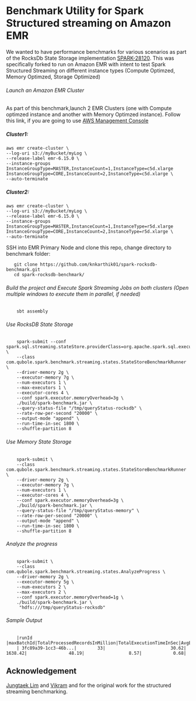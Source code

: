 # Benchmark Utility for Spark Structured streaming on Amazon EMR

We wanted to have performance benchmarks for various scenarios as part of the RocksDb State Storage implementation [SPARK-28120](https://issues.apache.org/jira/browse/SPARK-28120).
This was specifically forked to run on Amazon EMR with intent to test Spark Structured Streaming on different instance types (Compute Optimzed, Memory Optimzed, Storage Optimized)

###### Launch an Amazon EMR Cluster

As part of this benchmark,launch 2 EMR Clusters (one with Compute optimzed instance and another with Memory Optimzed instance).
Follow this link, if you are going to use [AWS Management Console](https://docs.aws.amazon.com/emr/latest/ManagementGuide/emr-launch-with-quick-options.html)

##### Cluster1:
    aws emr create-cluster \
    --log-uri s3://myBucket/myLog \
    --release-label emr-6.15.0 \
    --instance-groups InstanceGroupType=MASTER,InstanceCount=1,InstanceType=c5d.xlarge InstanceGroupType=CORE,InstanceCount=2,InstanceType=c5d.xlarge \
    --auto-terminate

##### Cluster2:
    aws emr create-cluster \
    --log-uri s3://myBucket/myLog \
    --release-label emr-6.15.0 \
    --instance-groups InstanceGroupType=MASTER,InstanceCount=1,InstanceType=r5d.xlarge InstanceGroupType=CORE,InstanceCount=2,InstanceType=r5d.xlarge \
    --auto-terminate

SSH into EMR Primary Node and clone this repo, change directory to benchmark folder:

       git clone https://github.com/knkarthik01/spark-rocksdb-benchmark.git
       cd spark-rocksdb-benchmark/

###### Build the project and Execute Spark Streaming Jobs on both clusters (Open multiple windows to execute them in parallel, if needed)
        sbt assembly

###### Use RocksDB State Storage
        spark-submit --conf spark.sql.streaming.stateStore.providerClass=org.apache.spark.sql.execution.streaming.state.RocksDBStateStoreProvider \
        --class com.qubole.spark.benchmark.streaming.states.StateStoreBenchmarkRunner \
        --driver-memory 2g \
        --executor-memory 7g \
        --num-executors 1 \
        --max-executors 1 \
        --executor-cores 4 \
        --conf spark.executor.memoryOverhead=3g \
        ./build/spark-benchmark.jar \
        --query-status-file "/tmp/queryStatus-rocksdb" \
        --rate-row-per-second "20000" \
        --output-mode "append" \
        --run-time-in-sec 1800 \
        --shuffle-partition 8

###### Use Memory State Storage
        spark-submit \
        --class com.qubole.spark.benchmark.streaming.states.StateStoreBenchmarkRunner \
        --driver-memory 2g \
        --executor-memory 7g \
        --num-executors 1 \
        --executor-cores 4 \
        --conf spark.executor.memoryOverhead=3g \
        ./build/spark-benchmark.jar \
        --query-status-file "/tmp/queryStatus-memory" \
        --rate-row-per-second "20000" \
        --output-mode "append" \
        --run-time-in-sec 1800 \
        --shuffle-partition 8

###### Analyze the progress
        spark-submit \
        --class com.qubole.spark.benchmark.streaming.states.AnalyzeProgress \
        --driver-memory 2g \
        --executor-memory 5g \
        --num-executors 2 \
        --max-executors 2 \
        --conf spark.executor.memoryOverhead=1g \
        ./build/spark-benchmark.jar \
         "hdfs:///tmp/queryStatus-rocksdb"

###### Sample Output 

        |runId                |maxBatchId|TotalProcessedRecordsInMillion|TotalExecutionTimeInSec|AvgExecutionTimeInSec|MaxStateRowsInMillion|maxStateSizeInGB|
        | 3fc89a39-1cc3-46b...|        33|                         30.62|                1638.42|                48.19|                 8.57|            0.68| 


## Acknowledgement

[Jungtaek Lim](https://github.com/HeartSaVioR) and [Vikram](https://github.com/itsvikramagr) and for the original work for the structured streaming benchmarking.
